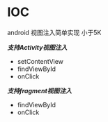 # IOC

android 视图注入简单实现 小于5K

***支持Activity视图注入***

* setContentView
* findViewById
* onClick

***支持fragment视图注入***

* findViewById
* onClick
